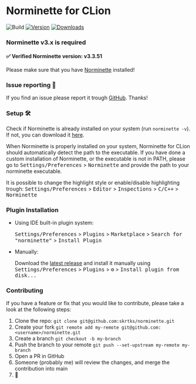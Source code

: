 # Norminette for CLion

![Build](https://github.com/skrtks/norminette/workflows/Build/badge.svg)
[![Version](https://img.shields.io/jetbrains/plugin/v/17190-norminette.svg)](https://plugins.jetbrains.com/plugin/17190-norminette)
[![Downloads](https://img.shields.io/jetbrains/plugin/d/17190-norminette.svg)](https://plugins.jetbrains.com/plugin/17190-norminette)

<!-- Plugin description -->

### Norminette v3.x is required
#### ✅ Verified Norminette version: v3.3.51
Please make sure that you have [Norminette](https://github.com/42School/norminette) installed!

### Issue reporting 🔬
If you find an issue please report it trough [GitHub](https://github.com/skrtks/norminette/issues/new/choose). Thanks!

### Setup 🛠
Check if Norminette is already installed on your system (run `norminette -v`). 
If not, you can download it [here](https://github.com/42School/norminette). 

When Norminette is properly installed on your system, Norminette for CLion should automatically detect the path to the executable.
If you have done a custom installation of Norminette, or the executable is not in PATH, please go to <kbd>Settings/Preferences</kbd> > <kbd>Norminette</kbd> 
and provide the path to your norminette executable.

It is possible to change the highlight style or enable/disable highlighting trough:
<kbd>Settings/Preferences</kbd> > <kbd>Editor</kbd> > <kbd>Inspections</kbd> > <kbd>C/C++</kbd> > <kbd>Norminette</kbd>

<!-- Plugin description end -->

### Plugin Installation

- Using IDE built-in plugin system:
  
  <kbd>Settings/Preferences</kbd> > <kbd>Plugins</kbd> > <kbd>Marketplace</kbd> > <kbd>Search for "norminette"</kbd> >
  <kbd>Install Plugin</kbd>
  
- Manually:

  Download the [latest release](https://github.com/skrtks/norminette/releases/latest) and install it manually using
  <kbd>Settings/Preferences</kbd> > <kbd>Plugins</kbd> > <kbd>⚙️</kbd> > <kbd>Install plugin from disk...</kbd>
  
### Contributing
If you have a feature or fix that you would like to contribute, please take a look at the following steps:
1. Clone the repo: `git clone git@github.com:skrtks/norminette.git`
2. Create your fork `git remote add my-remote git@github.com:<username>/norminette.git`
3. Create a branch `git checkout -b my-branch`
4. Push the branch to your remote `git push --set-upstream my-remote my-branch`
5. Open a PR in GitHub
6. Someone (probably me) will review the changes, and merge the contribution into main
7. 🎉
